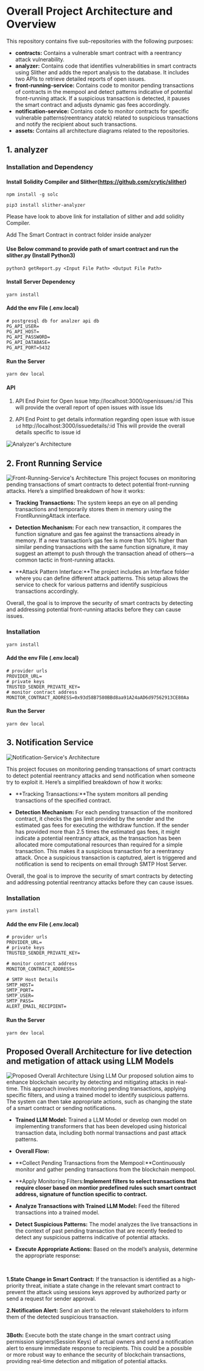 # Overall Project Architecture and Overview

This repository contains five sub-repositories with the following purposes:

- **contracts:** Contains a vulnerable smart contract with a reentrancy attack vulnerability.
- **analyzer:** Contains code that identifies vulnerabilities in smart contracts using Slither and adds the report analysis to the database. It includes two APIs to retrieve detailed reports of open issues.
- **front-running-service:** Contains code to monitor pending transactions of contracts in the mempool and detect patterns indicative of potential front-running attack. If a suspicious transaction is detected, it pauses the smart contract and adjusts dynamic gas fees accordingly.
- **notification-service:** Contains code to monitor contracts for specific vulnerable patterns(reentrancy atatck) related to suspicious transactions and notify the recipient about such transactions.
- **assets:** Contains all architecture diagrams related to the repositories.

## 1. analyzer
### Installation and Dependency
#### Install Solidity Compiler and Slither(https://github.com/crytic/slither) 
```
npm install -g solc
```
```
pip3 install slither-analyzer
```
Please have look to above link for installation of slither and add solidity Compiler.

Add The Smart Contract in contract folder inside analyzer
#### Use Below command to provide path of smart contract and run the slither.py (Install Python3)
```
python3 getReport.py <Input File Path> <Output File Path>  
```
#### Install Server Dependency
```
yarn install
```
#### Add the env File (.env.local)
```
# postgresql db for analzer api db
PG_API_USER=
PG_API_HOST=
PG_API_PASSWORD=
PG_API_DATABASE=
PG_API_PORT=5432
```
#### Run the Server 
```
yarn dev local
```
#### API 
1. API End Point for Open Issue
http://localhost:3000/openissues/:id
This will provide the overall report of open issues with issue Ids

2. API End Point to get details information regarding open issue with issue `id`
http://localhost:3000/issuedetails/:id
This will provide the overall details specific to issue id

![Analyzer's Architecture](/assets/analyzer.png)

## 2. Front Running Service 
![Front-Running-Service's Architecture](/assets/front-running-service.png)
This project focuses on monitoring pending transactions of smart contracts to detect potential front-running attacks. Here’s a simplified breakdown of how it works:

- **Tracking Transactions:** The system keeps an eye on all pending transactions and temporarily stores them in memory using the FrontRunningAttack interface.

- **Detection Mechanism:** For each new transaction, it compares the function signature and gas fee against the transactions already in memory. If a new transaction’s gas fee is more than 10% higher than similar pending transactions with the same function signature, it may suggest an attempt to push through the transaction ahead of others—a common tactic in front-running attacks.

- **Attack Pattern Interface:**The project includes an Interface folder where you can define different attack patterns. This setup allows the service to check for various patterns and identify suspicious transactions accordingly.

Overall, the goal is to improve the security of smart contracts by detecting and addressing potential front-running attacks before they can cause issues.

### Installation
```
yarn install
```
#### Add the env File (.env.local)
```
# provider urls
PROVIDER_URL=
# private keys
TRUSTED_SENDER_PRIVATE_KEY=
# monitor contract address
MONITOR_CONTRACT_ADDRESS=0x93d58B7580BBd8aa91A24aAD6d97562913CE80Aa
```
#### Run the Server 
```
yarn dev local
```

## 3. Notification Service 
![Notification-Service's Architecture](/assets/notification-service.png)

This project focuses on monitoring pending transactions of smart contracts to detect potential reentrancy attacks and send notification when someone try to exploit it. Here’s a simplified breakdown of how it works:

- **Tracking Transactions:**The system monitors all pending transactions of the specified contract.

- **Detection Mechanism:** For each pending transaction of the monitored contract, it checks the gas limit provided by the sender and the estimated gas fees for executing the withdraw function. If the sender has provided more than 2.5 times the estimated gas fees, it might indicate a potential reentrancy attack, as the transaction has been allocated more computational resources than required for a simple transaction. This makes it a suspicious transaction for a reentrancy attack. Once a suspicious transaction is captutred, alert is triggered and notification is send to recipents on email through SMTP Host Server.

Overall, the goal is to improve the security of smart contracts by detecting and addressing potential reentrancy attacks before they can cause issues.

### Installation
```
yarn install
```
#### Add the env File (.env.local)
```
# provider urls
PROVIDER_URL=
# private keys
TRUSTED_SENDER_PRIVATE_KEY=

# monitor contract address
MONITOR_CONTRACT_ADDRESS=

# SMTP Host Details 
SMTP_HOST=
SMTP_PORT=
SMTP_USER=
SMTP_PASS=
ALERT_EMAIL_RECIPIENT=

```
#### Run the Server 
```
yarn dev local
```

## Proposed Overall Architecture for live detection and metigation of attack using LLM Models 
![Proposed Overall Architecture Using LLM](/assets/proposed-overall-architecture-using-llm.png)
Our proposed solution aims to enhance blockchain security by detecting and mitigating attacks in real-time. This approach involves monitoring pending transactions, applying specific filters, and using a trained model to identify suspicious patterns. The system can then take appropriate actions, such as changing the state of a smart contract or sending notifications.
- **Trained LLM Model:** Trained a LLM Model or develop own model on implementing transformers that has been developed using historical transaction data, including both normal transactions and past attack patterns.
- **Overall Flow:**
- **Collect Pending Transactions from the Mempool:**Continuously monitor and gather pending transactions from the blockchain mempool.
- **Apply Monitoring Filters:**Implement filters to select transactions that require closer based on montior predefined rules such smart contract address, signature of function specific to contract.**
- **Analyze Transactions with Trained LLM Model:** Feed the filtered transactions into a trained model.

- **Detect Suspicious Patterns:**
The model analyzes the live transactions in the context of past pending transaction that are recently feeded to detect any suspicious patterns indicative of potential attacks.
- **Execute Appropriate Actions:**
Based on the model’s analysis, determine the appropriate response:
<br>

**1.State Change in Smart Contract:**
If the transaction is identified as a high-priority threat, initiate a state change in the relevant smart contract to prevent the attack using sessions keys approved by authorized party or send a request for sender approval.
<br>

**2.Notification Alert:**
Send an alert to the relevant stakeholders to inform them of the detected suspicious transaction.<br>
<br>

**3Both:**
Execute both the state change in the smart contract using permission signers(Session Keys) of actual owners and send a notification alert to ensure immediate response to recipients.
This could be a possible or more robust way to enhance the security of blockchain transactions, providing real-time detection and mitigation of potential attacks.
